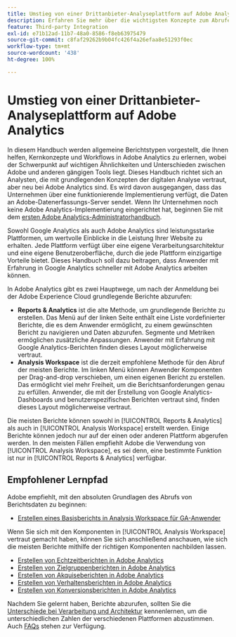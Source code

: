 ```yaml
---
title: Umstieg von einer Drittanbieter-Analyseplattform auf Adobe Analytics
description: Erfahren Sie mehr über die wichtigsten Konzepte zum Abrufen von Berichten, die auf Anwender ausgerichtet sind, die mit anderen Plattformen wie Google Analytics vertraut sind.
feature: Third-party Integration
exl-id: e71b12ad-11b7-48a0-8586-f8eb63975479
source-git-commit: c8faf29262b9b04fc426f4a26efaa8e51293f0ec
workflow-type: tm+mt
source-wordcount: '438'
ht-degree: 100%

---
```


# Umstieg von einer Drittanbieter-Analyseplattform auf Adobe Analytics

In diesem Handbuch werden allgemeine Berichtstypen vorgestellt, die Ihnen helfen, Kernkonzepte und Workflows in Adobe Analytics zu erlernen, wobei der Schwerpunkt auf wichtigen Ähnlichkeiten und Unterschieden zwischen Adobe und anderen gängigen Tools liegt. Dieses Handbuch richtet sich an Analysten, die mit grundlegenden Konzepten der digitalen Analyse vertraut, aber neu bei Adobe Analytics sind. Es wird davon ausgegangen, dass das Unternehmen über eine funktionierende Implementierung verfügt, die Daten an Adobe-Datenerfassungs-Server sendet. Wenn Ihr Unternehmen noch keine Adobe Analytics-Implementierung eingerichtet hat, beginnen Sie mit dem [ersten Adobe Analytics-Administratorhandbuch](/help/admin/admin-console/first-admin-guide.md).

Sowohl Google Analytics als auch Adobe Analytics sind leistungsstarke Plattformen, um wertvolle Einblicke in die Leistung Ihrer Website zu erhalten. Jede Plattform verfügt über eine eigene Verarbeitungsarchitektur und eine eigene Benutzeroberfläche, durch die jede Plattform einzigartige Vorteile bietet. Dieses Handbuch soll dazu beitragen, dass Anwender mit Erfahrung in Google Analytics schneller mit Adobe Analytics arbeiten können.

In Adobe Analytics gibt es zwei Hauptwege, um nach der Anmeldung bei der Adobe Experience Cloud grundlegende Berichte abzurufen:

* **Reports &amp; Analytics** ist die alte Methode, um grundlegende Berichte zu erstellen. Das Menü auf der linken Seite enthält eine Liste vordefinierter Berichte, die es dem Anwender ermöglicht, zu einem gewünschten Bericht zu navigieren und Daten abzurufen. Segmente und Metriken ermöglichen zusätzliche Anpassungen. Anwender mit Erfahrung mit Google Analytics-Berichten finden dieses Layout möglicherweise vertraut.
* **Analysis Workspace** ist die derzeit empfohlene Methode für den Abruf der meisten Berichte. Im linken Menü können Anwender Komponenten per Drag-and-drop verschieben, um einen eigenen Bericht zu erstellen. Das ermöglicht viel mehr Freiheit, um die Berichtsanforderungen genau zu erfüllen. Anwender, die mit der Erstellung von Google Analytics-Dashboards und benutzerspezifischen Berichten vertraut sind, finden dieses Layout möglicherweise vertraut.

Die meisten Berichte können sowohl in [!UICONTROL Reports &amp; Analytics] als auch in [!UICONTROL Analysis Workspace] erstellt werden. Einige Berichte können jedoch nur auf der einen oder anderen Plattform abgerufen werden. In den meisten Fällen empfiehlt Adobe die Verwendung von [!UICONTROL Analysis Workspace], es sei denn, eine bestimmte Funktion ist nur in [!UICONTROL Reports &amp; Analytics] verfügbar.

## Empfohlener Lernpfad

Adobe empfiehlt, mit den absoluten Grundlagen des Abrufs von Berichtsdaten zu beginnen:

* [Erstellen eines Basisberichts in Analysis Workspace für GA-Anwender](reports/create-report.md)

Wenn Sie sich mit den Komponenten in [!UICONTROL Analysis Workspace] vertraut gemacht haben, können Sie sich anschließend anschauen, wie sich die meisten Berichte mithilfe der richtigen Komponenten nachbilden lassen.

* [Erstellen von Echtzeitberichten in Adobe Analytics](reports/realtime-reports.md)
* [Erstellen von Zielgruppenberichten in Adobe Analytics](reports/audience-reports.md)
* [Erstellen von Akquiseberichten in Adobe Analytics](reports/acquisition-reports.md)
* [Erstellen von Verhaltensberichten in Adobe Analytics](reports/behavior-reports.md)
* [Erstellen von Konversionsberichten in Adobe Analytics](reports/conversions-reports.md)

Nachdem Sie gelernt haben, Berichte abzurufen, sollten Sie die [Unterschiede bei Verarbeitung und Architektur](processing-differences.md) kennenlernen, um die unterschiedlichen Zahlen der verschiedenen Plattformen abzustimmen. Auch [FAQs](faq.md) stehen zur Verfügung.
